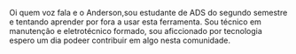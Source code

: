 Oi quem voz fala e o Anderson,sou estudante de ADS do segundo semestre e tentando aprender por fora
a usar esta ferramenta. Sou técnico em manutenção e eletrotécnico formado, sou aficcionado por tecnologia
espero um dia podeer contribuir em algo nesta comunidade.
